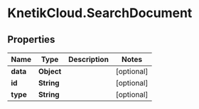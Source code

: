 # KnetikCloud.SearchDocument

## Properties
Name | Type | Description | Notes
------------ | ------------- | ------------- | -------------
**data** | **Object** |  | [optional] 
**id** | **String** |  | [optional] 
**type** | **String** |  | [optional] 



